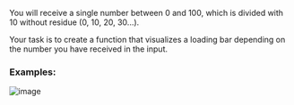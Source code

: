 You will receive a single number between 0 and 100, which is divided with 10 without residue (0, 10, 20, 30...).

Your task is to create a function that visualizes a loading bar depending on the number you have received in the input.

### Examples:

![image](https://github.com/nsinorov/SoftUniMainPath/assets/45227327/00345494-4335-4091-ac57-fa5b92db68c6)
